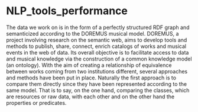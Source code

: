 # NLP_tools_performance

The data we work on is in the form of a perfectly structured RDF graph and semanticized according to the DOREMUS musical model.
DOREMUS, a project involving research on the semantic web, aims to develop tools and methods to publish, share, connect, enrich catalogs of works and musical events in the web of data. Its overall objective is to facilitate access to data and musical knowledge via the construction of a common knowledge model (an ontology).
With the aim of creating a relationship of equivalence between works coming from two institutions different, several approaches and methods have been put in place. 
Naturally the first approach is to compare them directly since they have been represented according to the same model. That is to say, on the one hand, comparing the classes, which are resources or raw data, with each other and on the other hand the properties or predicates.
